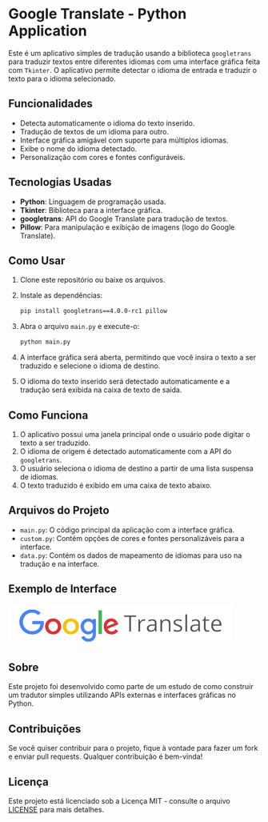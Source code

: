 # Google Translate - Python Application

Este é um aplicativo simples de tradução usando a biblioteca `googletrans` para traduzir textos entre diferentes idiomas com uma interface gráfica feita com `Tkinter`. O aplicativo permite detectar o idioma de entrada e traduzir o texto para o idioma selecionado.

## Funcionalidades

- Detecta automaticamente o idioma do texto inserido.
- Tradução de textos de um idioma para outro.
- Interface gráfica amigável com suporte para múltiplos idiomas.
- Exibe o nome do idioma detectado.
- Personalização com cores e fontes configuráveis.

## Tecnologias Usadas

- **Python**: Linguagem de programação usada.
- **Tkinter**: Biblioteca para a interface gráfica.
- **googletrans**: API do Google Translate para tradução de textos.
- **Pillow**: Para manipulação e exibição de imagens (logo do Google Translate).

## Como Usar

1. Clone este repositório ou baixe os arquivos.
2. Instale as dependências:
    ```bash
    pip install googletrans==4.0.0-rc1 pillow
    ```
3. Abra o arquivo `main.py` e execute-o:
    ```bash
    python main.py
    ```

4. A interface gráfica será aberta, permitindo que você insira o texto a ser traduzido e selecione o idioma de destino.
5. O idioma do texto inserido será detectado automaticamente e a tradução será exibida na caixa de texto de saída.

## Como Funciona

1. O aplicativo possui uma janela principal onde o usuário pode digitar o texto a ser traduzido.
2. O idioma de origem é detectado automaticamente com a API do `googletrans`.
3. O usuário seleciona o idioma de destino a partir de uma lista suspensa de idiomas.
4. O texto traduzido é exibido em uma caixa de texto abaixo.

## Arquivos do Projeto

- `main.py`: O código principal da aplicação com a interface gráfica.
- `custom.py`: Contém opções de cores e fontes personalizáveis para a interface.
- `data.py`: Contém os dados de mapeamento de idiomas para uso na tradução e na interface.

## Exemplo de Interface

![Imagem do Google Translate App](GoogleTranslate.png)

## Sobre

Este projeto foi desenvolvido como parte de um estudo de como construir um tradutor simples utilizando APIs externas e interfaces gráficas no Python.

## Contribuições

Se você quiser contribuir para o projeto, fique à vontade para fazer um fork e enviar pull requests. Qualquer contribuição é bem-vinda!

## Licença

Este projeto está licenciado sob a Licença MIT - consulte o arquivo [LICENSE](LICENSE) para mais detalhes.

